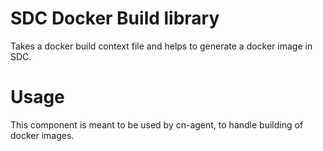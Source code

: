 # SDC Docker Build library

Takes a docker build context file and helps to generate a docker image in SDC.

# Usage

This component is meant to be used by cn-agent, to handle building of docker
images.
